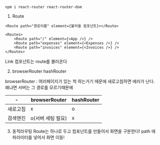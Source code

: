 ````
npm i react-router react-router-dom

````



1. Route

````
<Route path="경로이름" element={불러올 컴포넌트}></Route>
````
````
<Routes>
    <Route path="/" element={<App />} />
    <Route path="expenses" element={<Expenses />} />
    <Route path="invoices" element={<Invoices />} />
</Routes>
````
Link 컴포넌트는 route를 불러온다
    

2. browserRouter hashRouter

browserRouter : 여러페이지가 있는 척 하는거기 때문에 새로고침하면 에러가 난다.
왜냐면 서버는 그 경로를 모르기때문에

| - |browserRouter|hashRouter|
|------|------|---|
|새로고침|x|o|
|검색엔진|o(서버 세팅 필요)|x|


3. 동적라우팅
Route는 하나로 두고 컴포넌트를 만들어서 화면을 구분한다!
path 에 파라미터를 넣어서 화면 이동!

